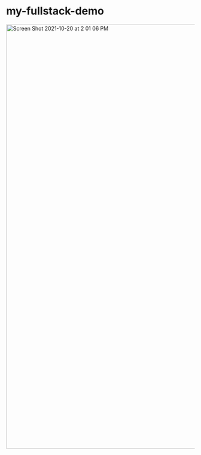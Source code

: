 # my-fullstack-demo

<img width="1131" alt="Screen Shot 2021-10-20 at 2 01 06 PM" src="https://user-images.githubusercontent.com/13100111/138171421-11de09eb-a53d-4402-99ea-93baf2004c16.png">
